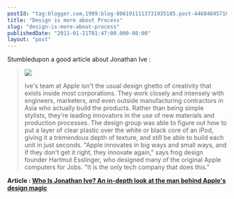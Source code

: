 ```yaml
---
postId: "tag:blogger.com,1999:blog-8061911113731935185.post-4468469571004420573"
title: "Design is more about Process"
slug: "design-is-more-about-process"
publishedDate: "2011-01-21T01:47:00.000-08:00"
layout: "post"
---
```


Stumbledupon a good article about Jonathan Ive :  
  

>
> [![](http://images.businessweek.com/ss/06/06/in_25/image/c_ive.jpg)](http://images.businessweek.com/ss/06/06/in_25/image/c_ive.jpg)
>
> Ive's team at Apple isn't the usual design ghetto of creativity that exists
> inside most corporations. They work closely and intensely with engineers,
> marketers, and even outside manufacturing contractors in Asia who actually
> build the products. Rather than being simple stylists, they're leading
> innovators in the use of new materials and production processes. The design
> group was able to figure out how to put a layer of clear plastic over the
> white or black core of an iPod, giving it a tremendous depth of texture, and
> still be able to build each unit in just seconds. "Apple innovates in big
> ways and small ways, and if they don't get it right, they innovate again,"
> says frog design founder Hartmut Esslinger, who designed many of the
> original Apple computers for Jobs. "It is the only tech company that does
> this."

**Article :  [Who Is Jonathan Ive? An in-depth look at the man behind Apple's
design
magic](http://www.businessweek.com/magazine/content/06_39/b4002414.htm)**  
  
  

